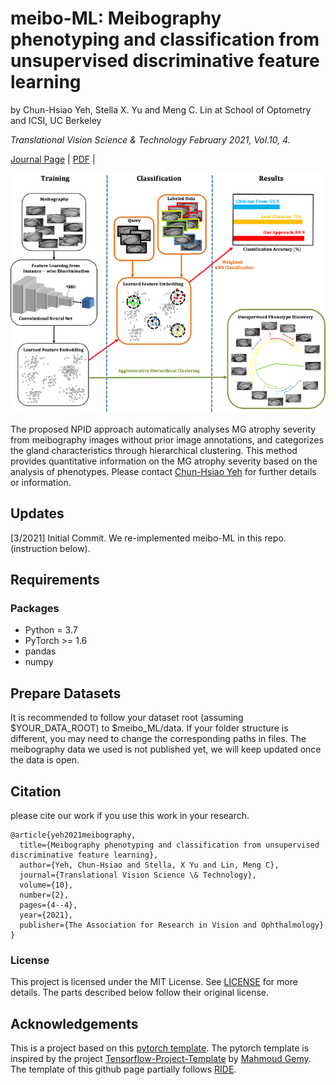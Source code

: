 # meibo-ML: Meibography phenotyping and classification from unsupervised discriminative feature learning

by Chun-Hsiao Yeh, Stella X. Yu and Meng C. Lin at School of Optometry and ICSI, UC Berkeley

<em>Translational Vision Science & Technology February 2021, Vol.10, 4.</em>

[Journal Page](https://tvst.arvojournals.org/article.aspx?articleid=2772251) | [PDF](http://www1.icsi.berkeley.edu/~stellayu/publication/doc/2021meiboTVST.pdf) | 

<img src="title-img.png" width="ˊ%" />

The proposed NPID approach automatically analyses MG atrophy severity from meibography images without prior image annotations, and categorizes the gland characteristics through hierarchical clustering. This method provides quantitative information on the MG atrophy severity based on the analysis of phenotypes. Please contact [Chun-Hsiao Yeh](mailto:daniel-yeh@berkeley.edu) for further details or information.


## Updates
[3/2021] Initial Commit. We re-implemented meibo-ML in this repo. (instruction below).


## Requirements
### Packages
* Python = 3.7
* PyTorch >= 1.6
* pandas
* numpy

## Prepare Datasets
It is recommended to follow your dataset root (assuming $YOUR_DATA_ROOT) to $meibo_ML/data. If your folder structure is different, you may need to change the corresponding paths in files. The meibography data we used is not published yet, we will keep updated once the data is open.

## Citation
please cite our work if you use this work in your research.
```
@article{yeh2021meibography,
  title={Meibography phenotyping and classification from unsupervised discriminative feature learning},
  author={Yeh, Chun-Hsiao and Stella, X Yu and Lin, Meng C},
  journal={Translational Vision Science \& Technology},
  volume={10},
  number={2},
  pages={4--4},
  year={2021},
  publisher={The Association for Research in Vision and Ophthalmology}
}
```

### License
This project is licensed under the MIT License. See [LICENSE](https://github.com/danielchyeh/meibo-ML/blob/main/LICENSE) for more details. The parts described below follow their original license.

## Acknowledgements
This is a project based on this [pytorch template](https://github.com/victoresque/pytorch-template). The pytorch template is inspired by the project [Tensorflow-Project-Template](https://github.com/MrGemy95/Tensorflow-Project-Template) by [Mahmoud Gemy](https://github.com/MrGemy95). The template of this github page partially follows [RIDE](https://github.com/frank-xwang/RIDE-LongTailRecognition).



